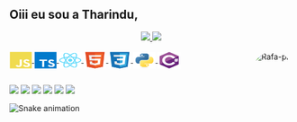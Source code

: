 ## Oiii eu sou a Tharindu,
<div align="center">
  <a href="https://github.com/dhjp">
  <img height="180em" src="https://github-readme-stats.vercel.app/api?username=dhjp&show_icons=true&theme=dracula&include_all_commits=true&count_private=true"/>
  <img height="180em" src="https://github-readme-stats.vercel.app/api/top-langs/?username=dhjp&layout=compact&langs_count=7&theme=dracula"/>
</div>
<div style="display: inline_block"><br>
  <img align="center" alt="Rafa-Js" height="30" width="40" src="https://raw.githubusercontent.com/devicons/devicon/master/icons/javascript/javascript-plain.svg">
  <img align="center" alt="Rafa-Ts" height="30" width="40" src="https://raw.githubusercontent.com/devicons/devicon/master/icons/typescript/typescript-plain.svg">
  <img align="center" alt="Rafa-React" height="30" width="40" src="https://raw.githubusercontent.com/devicons/devicon/master/icons/react/react-original.svg">
  <img align="center" alt="Rafa-HTML" height="30" width="40" src="https://raw.githubusercontent.com/devicons/devicon/master/icons/html5/html5-original.svg">
  <img align="center" alt="Rafa-CSS" height="30" width="40" src="https://raw.githubusercontent.com/devicons/devicon/master/icons/css3/css3-original.svg">
  <img align="center" alt="Rafa-Python" height="30" width="40" src="https://raw.githubusercontent.com/devicons/devicon/master/icons/python/python-original.svg">
  <img align="center" alt="Rafa-Csharp" height="30" width="40" src="https://raw.githubusercontent.com/devicons/devicon/master/icons/csharp/csharp-original.svg">
  <img align="right" alt="Rafa-pic" height="150" style="border-radius:50px;" 
       src="https://lh3.googleusercontent.com/rKs6p14DptOwR4gZxuG8LSropa-rPAgRTc-Jr-z4BhH5iAjTr-MgdYWYnnc0ilRmzGInBO9oxf0PUHhyIe_mvu0Bo585ICvUXrqS5kSN4joTKGPD0oEfbgmBpWRTscwT_z6qMU1zvTXbrLUjbrN1lkDlADmJeR_D_ECHAMXD6yBG8s4zEaJI47mWTtIVmmdqWvjp4vTaXY6be040X1u9-DtxZVZipAKTQzeXo4EF3OOQeoGNxZcIYHHE-5B8z9IJCwSBvX4UAjAMc5QjYUEeSneRnJC-aCION5eZPWJSODugabsRWQWFrKshVGYZ7JyvaYbs0qR-Mt2b6WZRE5hDOIUwpg0AATRX0Atu-4U5amng2ExqF7njBWVD46j29tjK-ipNGG9FbHpKCTW9WYK1QOEYoxZfyRhbHPni-cJWzcPgj75ziHrPw0qZtIWgbEb79n6kOhRaKxZoIc6dP6I5g9u1JFaE65a1WbGzA07iJFDcos1vMQQNZA8xggKW5TK11S6KipX2lkoAvRBfxR-sjsODFpeNlDtr_N1qOBdwtvbFwI-OfbzWf5A7Bl26eDI3Ixuf7-W5zgk9B_g_0ooIN1GKWkqf0Mrcl7OyQjOv3ChNFuKuAmEfkZQX1gMYzEP5TI_dBQ9Y0ewcJDStgFVd1l1VlvOa8L6KVjMY_pQut3p5jUENOlwi91unEZfYuhINp4vYgdnfjvMnmmbypDhhHiA=s757-no?authuser=0">
</div>
  
  ##
 
<div> 
  <a href="https://www.youtube.com/channel/UC_-uuuZbY0AAt9CViNzvc-Q" target="_blank"><img src="https://img.shields.io/badge/YouTube-FF0000?style=for-the-badge&logo=youtube&logoColor=white" target="_blank"></a>
  <a href="https://instagram.com/rafaballerini" target="_blank"><img src="https://img.shields.io/badge/-Instagram-%23E4405F?style=for-the-badge&logo=instagram&logoColor=white" target="_blank"></a>
 	<a href="https://www.twitch.tv/rafaballerinii" target="_blank"><img src="https://img.shields.io/badge/Twitch-9146FF?style=for-the-badge&logo=twitch&logoColor=white" target="_blank"></a>
 <a href="https://discord.gg/wagxzStdcR" target="_blank"><img src="https://img.shields.io/badge/Discord-7289DA?style=for-the-badge&logo=discord&logoColor=white" target="_blank"></a> 
    <a href = "mailto:dhjptharindu@gmail.com"><img src="https://img.shields.io/badge/-Gmail-%23333?style=for-the-badge&logo=gmail&logoColor=white" target="_blank"></a>
  <a href="https://www.linkedin.com/in/rafaella-ballerini-45875016a" target="_blank"><img src="https://img.shields.io/badge/-LinkedIn-%230077B5?style=for-the-badge&logo=linkedin&logoColor=white" target="_blank"></a> 
 
  ![Snake animation](https://github.com/dhjp/dhjp/blob/output/github-contribution-grid-snake.svg)
 
</div>
